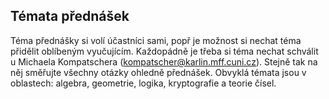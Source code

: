 
## Témata přednášek

Téma přednášky si volí účastníci sami, popř je možnost si nechat téma přidělit oblíbeným vyučujícím. Každopádně je třeba si téma nechat schválit u Michaela Kompatschera ([kompatscher@karlin.mff.cuni.cz](mailto:kompatscher@karlin.mff.cuni.cz)). Stejně tak na něj směřujte všechny otázky ohledně přednášek. Obvyklá témata jsou v oblastech: algebra, geometrie, logika, kryptografie a teorie čísel.
